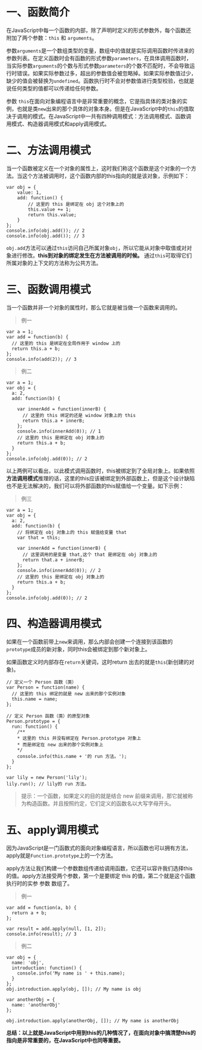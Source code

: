 # 一、函数简介

在JavaScript中每一个函数的内部，除了声明时定义的形式参数外，每个函数还附加了两个参数：```this``` 和 ```arguments```。

参数```arguments```是一个数组类型的变量，数组中的值就是实际调用函数时传进来的参数列表。在定义函数时会有函数的形式参数```parameters```，在具体调用函数时，当实际参数```arguments```的个数与形式参数```parameters```的个数不匹配时，不会导致运行时错误。如果实际参数过多，超出的参数值会被忽略掉。如果实际参数值过少，缺少的值会被替换为```undefined```。函数执行时不会对参数值进行类型校验，也就是说任何类型的值都可以传递给任何参数。


参数 ```this```在面向对象编程语言中是非常重要的概念，它是指具体的类对象的实例，也就是类```new```出来的那个具体的对象本身。但是在JavaScript中的```this```的值取决于调用的模式。在JavaScript中一共有四种调用模式：方法调用模式、函数调用模式、构造器调用模式和apply调用模式。

# 二、方法调用模式

当一个函数被定义在一个对象的属性上，这时我们称这个函数是这个对象的一个方法。当这个方法被调用时，这个函数内部的this指向的就是该对象，示例如下：

```
var obj = {
    value: 1,
    add: function() {
        // 这里的 this 是绑定在 obj 这个对象上的
        this.value += 1;
        return this.value;
    }
};
console.info(obj.add()); // 2
console.info(obj.add()); // 3
```

```obj.add```方法可以通过```this```访问自己所属对象```obj```，所以它能从对象中取值或对对象进行修改。**this到对象的绑定发生在方法被调用的时候。** 通过```this```可取得它们所属对象的上下文的方法称为公共方法。

# 三、函数调用模式

当一个函数并非一个对象的属性时，那么它就是被当做一个函数来调用的。

> 例一

```
var a = 1;
var add = function(b) {
  // 这里的 this 是绑定在全局作用于 window 上的
  return this.a + b;
};
console.info(add(2)); // 3
```

> 例二

```
var a = 1;
var obj = {
  a: 2,
  add: function(b) {

    var innerAdd = function(innerB) {
      // 这里的 this 绑定的还是 window 对象上的 this
      return this.a + innerB;
    };
    console.info(innerAdd(0)); // 1
    // 这里的 this 是绑定在 obj 对象上的
    return this.a + b;
  }
};
console.info(obj.add(0)); // 2
```

以上两例可以看出，以此模式调用函数时，this被绑定到了全局对象上。如果依照**方法调用模式**推理的话，这里的this应该被绑定到外部函数上，但是这个设计缺陷也不是无法解决的，我们可以将外部函数的this赋值给一个变量。如下示例：

> 例三

```
var a = 1;
var obj = {
  a: 2,
  add: function(b) {
    // 将绑定在 obj 对象上的 this 赋值给变量 that
    var that = this;

    var innerAdd = function(innerB) {
      // 这里调用的是变量 that,这个 that 是绑定在 obj 对象上的
      return that.a + innerB;
    };
    console.info(innerAdd(0)); // 2
    // 这里的 this 是绑定在 obj 对象上的
    return this.a + b;
  }
};
console.info(obj.add(0)); // 2
```

# 四、构造器调用模式

如果在一个函数前带上```new```来调用，那么内部会创建一个连接到该函数的```prototype```成员的新对象，同时this会被绑定到那个新对象上。

如果函数定义时内部存在```return```关键词，这时return 出去的就是```this```(新创建的对象)。

```
// 定义一个 Person 函数（类）
var Person = function(name) {
  // 这里的 this 绑定的就是 new 出来的那个实例对象
  this.name = name;
};

// 定义 Person 函数（类）的原型对象
Person.prototype = {
  run: function() {
    /**
    * 这里的 this 并没有绑定在 Person.prototype 对象上
    * 而是绑定在 new 出来的那个实例对象上
    */
    console.info(this.name + '的 run 方法。');
  }
};

var lily = new Person('lily');
lily.run(); // lily的 run 方法。
```

> 提示：一个函数，如果定义的目的就是结合 new 前缀来调用，那它就被称为构造函数。并且按照约定，它们定义的函数名以大写字母开头。

# 五、apply调用模式

因为JavaScript是一门函数式的面向对象编程语言，所以函数也可以拥有方法，apply就是```Function.prototype```上的一个方法。

apply方法让我们构建一个参数数组传递给调用函数，它还可以容许我们选择this的值。apply方法接受两个参数，第一个是要绑定 this 的值，第二个就是这个函数执行时的实参 参数 数组了。

> 例一

```
var add = function(a, b) {
  return a + b;
};

var result = add.apply(null, [1, 2]);
console.info(result); // 3
```

> 例二

```
var obj = {
  name: 'obj',
  introduction: function() {
    console.info('My name is ' + this.name);
  }
};
obj.introduction.apply(obj, []); // My name is obj

var anotherObj = {
  name: 'anotherObj'
};

obj.introduction.apply(anotherObj, []); // My name is anotherObj
```


**总结：以上就是JavaScript中用到this的几种情况了，在面向对象中搞清楚this的指向是非常重要的，在JavaScript中也同等重要。**
